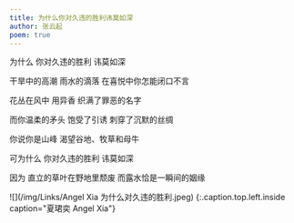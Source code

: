 ```yaml
---
title: 为什么你对久违的胜利讳莫如深
author: 张云起
poem: true
---
```

为什么 你对久违的胜利
讳莫如深

干旱中的高潮
雨水的滴落
在喜悦中你怎能闭口不言

花丛在风中 用异香
织满了罪恶的名字

而你温柔的矛头
饱受了引诱
刺穿了沉默的丝绸

你说你是山峰
渴望谷地、牧草和母牛 

可为什么 你对久违的胜利 讳莫如深

因为
直立的草叶在野地里颓废
而露水恰是一瞬间的姻缘

![](/img/Links/Angel Xia 为什么对久违的胜利.jpeg)
{:.caption.top.left.inside caption="夏珺奕 Angel Xia"}
